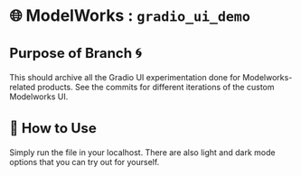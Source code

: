 # 🌐 ModelWorks : `gradio_ui_demo`
<h2 style="font-size: 24px;"> Purpose of Branch 🌀</h2>  

<p style="font-size: 16px;">  

This should archive all the Gradio UI experimentation done for Modelworks-related products.  See the commits for different iterations of the custom Modelworks UI.

</p>  

<h2 style="font-size: 24px;"> 👾 How to Use </h2>  

<p style="font-size: 16px;">  

Simply run the file in your localhost.  There are also light and dark mode options that you can try out for yourself.

</p> 
